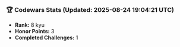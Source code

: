 ### 🏆 Codewars Stats (Updated: 2025-08-24 19:04:21 UTC)

- **Rank:** 8 kyu
- **Honor Points:** 3
- **Completed Challenges:** 1
